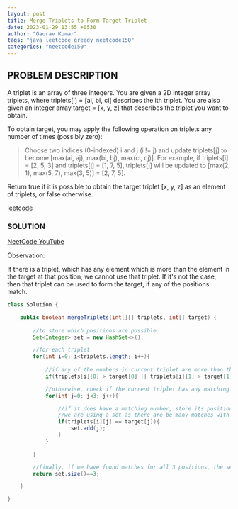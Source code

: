 ```yaml
---
layout: post
title: Merge Triplets to Form Target Triplet
date: 2023-01-29 13:55 +0530
author: "Gaurav Kumar"
tags: "java leetcode greedy neetcode150"
categories: "neetcode150"
---
```


## PROBLEM DESCRIPTION

A triplet is an array of three integers. You are given a 2D integer array triplets, where triplets[i] = [ai, bi, ci] describes the ith triplet. You are also given an integer array target = [x, y, z] that describes the triplet you want to obtain.

To obtain target, you may apply the following operation on triplets any number of times (possibly zero):

> Choose two indices (0-indexed) i and j (i != j) and update triplets[j] to become [max(ai, aj), max(bi, bj), max(ci, cj)].
> For example, if triplets[i] = [2, 5, 3] and triplets[j] = [1, 7, 5], triplets[j] will be updated to [max(2, 1), max(5, 7), max(3, 5)] = [2, 7, 5].

Return true if it is possible to obtain the target triplet [x, y, z] as an element of triplets, or false otherwise.

[leetcode](https://leetcode.com/problems/merge-triplets-to-form-target-triplet/description/)

### SOLUTION

[NeetCode YouTube](https://www.youtube.com/watch?v=kShkQLQZ9K4)

Observation:  

If there is a triplet, which has any element which is more than the element in the target at that position, we cannot use that triplet.
If it's not the case, then that triplet can be used to form the target, if any of the positions match.

```java
class Solution {

    public boolean mergeTriplets(int[][] triplets, int[] target) {
        
        //to store which positions are possible
        Set<Integer> set = new HashSet<>();

        //for each triplet
        for(int i=0; i<triplets.length; i++){
            
            //if any of the numbers in current triplet are more than the corresponding target, we cannot use it so continue to next triplet
            if(triplets[i][0] > target[0] || triplets[i][1] > target[1] || triplets[i][2] > target[2]) continue;

            //otherwise, check if the current triplet has any matching positions with target
            for(int j=0; j<3; j++){

                //if it does have a matching number, store its position in the set
                //we are using a set as there are be many matches with other triplets
                if(triplets[i][j] == target[j]){
                    set.add(j);
                }
            }

        }

        //finally, if we have found matches for all 3 positions, the set size must be 3
        return set.size()==3;

    }

}
```

